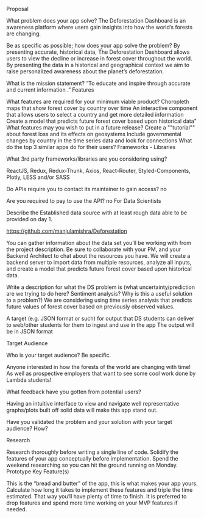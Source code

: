 Proposal

What problem does your app solve?
The Deforestation Dashboard is an awareness platform where users gain insights into how the world’s forests are changing.

Be as specific as possible; how does your app solve the problem?
By presenting accurate, historical data, The Deforestation Dashboard allows users to view the decline or increase in forest cover throughout the world. By presenting the data in a historical and geographical context we aim to raise personalized awareness about the planet’s deforestation.

What is the mission statement?
“To educate and inspire through accurate and current information .” Features

What features are required for your minimum viable product?
Choropleth maps that show forest cover by country over time
An interactive component that allows users to select a country and get more detailed information
Create a model that predicts future forest cover based upon historical data"
What features may you wish to put in a future release?
Create a ""tutorial"" about forest loss and its effects on geosystems
Include governmental changes by country in the time series data and look for connections
What do the top 3 similar apps do for their users? Frameworks - Libraries

What 3rd party frameworks/libraries are you considering using?

ReactJS, Redux, Redux-Thunk, Axios, React-Router, Styled-Components, Plotly, LESS and/or SASS

Do APIs require you to contact its maintainer to gain access? no

Are you required to pay to use the API? no For Data Scientists

Describe the Established data source with at least rough data able to be provided on day 1.

https://github.com/manjulamishra/Deforestation

You can gather information about the data set you’ll be working with from the project description. Be sure to collaborate with your PM, and your Backend Architect to chat about the resources you have.
We will create a backend server to import data from multiple resources, analyze all inputs, and create a model that predicts future forest cover based upon historical data.

Write a description for what the DS problem is (what uncertainty/prediction are we trying to do here? Sentiment analysis? Why is this a useful solution to a problem?)
We are considering using time series analysis that predicts future values of forest cover based on previously observed values.

A target (e.g. JSON format or such) for output that DS students can deliver to web/other students for them to ingest and use in the app
The output will be in JSON format

Target Audience

Who is your target audience? Be specific.

Anyone interested in how the forests of the world are changing with time! As well as prospective employers that want to see some cool work done by Lambda students!

What feedback have you gotten from potential users?

Having an intuitive interface to view and navigate well representative graphs/plots built off solid data will make this app stand out.

Have you validated the problem and your solution with your target audience? How?

Research

Research thoroughly before writing a single line of code. Solidify the features of your app conceptually before implementation. Spend the weekend researching so you can hit the ground running on Monday. Prototype Key Feature(s)

This is the “bread and butter” of the app, this is what makes your app yours. Calculate how long it takes to implement these features and triple the time estimated. That way you’ll have plenty of time to finish. It is preferred to drop features and spend more time working on your MVP features if needed.
